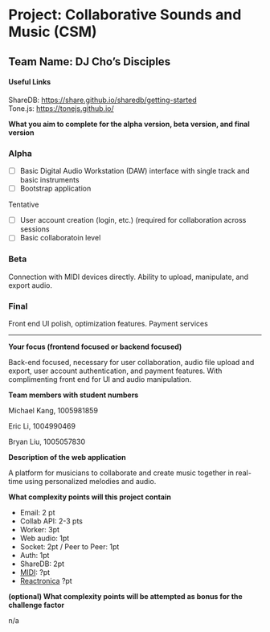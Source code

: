 # Project: Collaborative Sounds and Music (CSM)

## Team Name: DJ Cho’s Disciples

#### Useful Links

ShareDB: https://share.github.io/sharedb/getting-started  
Tone.js: https://tonejs.github.io/

**What you aim to complete for the alpha version, beta version, and final version**

### Alpha

- [ ] Basic Digital Audio Workstation (DAW) interface with single track and basic instruments
- [ ] Bootstrap application

Tentative

- [ ] User account creation (login, etc.) (required for collaboration across sessions
- [ ] Basic collaboratoin level

### Beta

Connection with MIDI devices directly. Ability to upload, manipulate, and export audio.

### Final

Front end UI polish, optimization features. Payment services

---

**Your focus (frontend focused or backend focused)**

Back-end focused, necessary for user collaboration, audio file upload and export, user account authentication, and payment features. With complimenting front end for UI and audio manipulation.

**Team members with student numbers**

Michael Kang, 1005981859

Eric Li, 1004990469

Bryan Liu, 1005057830

**Description of the web application**

A platform for musicians to collaborate and create music together in real-time using personalized melodies and audio.

**What complexity points will this project contain**

- Email: 2 pt
- Collab API: 2-3 pts
- Worker: 3pt
- Web audio: 1pt
- Socket: 2pt / Peer to Peer: 1pt
- Auth: 1pt
- ShareDB: 2pt
- [MIDI](https://developer.mozilla.org/en-US/docs/Web/API/Web_MIDI_API): ?pt
- [Reactronica](https://reactronica.com/) ?pt

**(optional) What complexity points will be attempted as bonus for the challenge factor**

n/a
